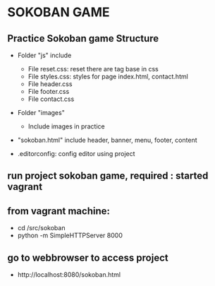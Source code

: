 # SOKOBAN GAME

## Practice Sokoban game Structure

- Folder "js" include 

  - File reset.css: reset there are tag base in css
  - File styles.css: styles for page index.html, contact.html
  - File header.css
  - File footer.css
  - File contact.css

- Folder "images" 

  - Include images in practice

- "sokoban.html" include header, banner, menu, footer, content


- .editorconfig: config editor using project

## run project sokoban game, required : started vagrant

## from vagrant machine: 
- cd /src/sokoban 
- python -m SimpleHTTPServer 8000 
## go to webbrowser to access project
- http://localhost:8080/sokoban.html 
